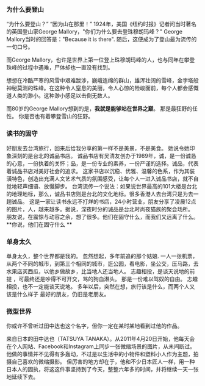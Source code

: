 

### 为什么要登山 ###
“为什么要登山？”
“因为山在那里！”
1924年，美国《纽约时报》记者问当时著名的英国登山家George Mallory，"你们为什么要去登珠穆朗玛峰？" George Mallory当时的回答是："Because it is there". 随后，这便成为了登山最为流传的一句口号。

而George Mallory，也许是世界上第一位登上珠穆朗玛峰的人，也与同年在攀登珠峰的过程中遇难，尸体却也一直没有找到。

想想在冷酷严寒的风雪中艰难跋涉，巍峨连绵的群山，雄浑壮阔的雪峰，金字塔般神秘莫测的珠峰。在这种令人窒息的美丽，令人心惊的险峻面前，每个人都会感慨道人类的渺小。这种渺小感足以击倒无数人。

而80岁的George Mallory想到的是，**我就是能够站在世界之巅**。
那是最狂野的任性。
你是否也有着攀登雪山的狂野。

### 读书的固守 ###
好朋友去台湾旅行，回来后给我分享的第一样不是美景，不是美食。
她说令她印象深刻的是台北的诚品书店。
诚品书店有吴清友创办于1989年，诚，是一份诚恳的心意，一份执着的关怀；品，是一份专业的素养，一份严谨的选择。诚品，代表着诚品书店对美好社会的追求。
这家书店以沉稳、优雅、温馨的色系，作为其装潢特色，创造出充满人文艺术气质的氛围感受，让每个人一进入诚品书店，就不自觉地轻声细语、放慢脚步。
台湾流传一个说法：如果说世界最高的101大楼是台北的地理地标，那么，诚品书店则是台北的文化地标。很多香港人去台湾只是为去一趟诚品。
这是一家让读书永远不打烊的书店，24小时营业，朋友分享了凌晨12点的图片，人，越来越多。据说，深夜时分的诚品是台北时尚夜猫族的聚会场所。
朋友说，在震惊与动容之余，想了很多。他们在固守什么，而我们又远离了什么。
**你说，他们在固守什么 **

### 单身太久 ###
单身太久，整个世界都是我的。
忽然想起，多年前追的那个姑娘.
一人一张机票，从两个不同的城市，到第三个相同的城市，逛公园，看电影，坐公交，压马路，去水果店买西瓜，以他乡做故乡，比当地人还当地人。
志趣相投，是谈天说地的前提 ，可最终还是吵得不可开交，骂的狗血淋头。  那是一份难以驾奴的自由。
志趣相投，也不一定能谈天说地。
多年以后，突然在想，旅行该是什么，而两个人又该是什么样子
最好的朋友，仍旧是老朋友。

### 微型世界 ###
你或许不曾听过田中达也这个名字，但你一定在某时某地看到过他的作品。

来自日本的田中达也（TATSUYA TANAKA）。从2011年4月20日开始，他每天会在个人网站、Facebook和Instagram上同步一张微缩场景的图片，从未间断过。
他做的事情并不见得有多轰动，不过是以生活中的小物件和塑料小人作为主题，拍摄自己喜欢的微缩摄影。
但厉害的地方却在于，他和不少日本匠人一样，用一种日本人的固执，将这这件事坚持到了今天，整整六年多的时间，并将继续一天一张地延续下去。


